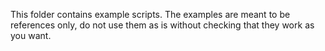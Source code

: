 This folder contains example scripts. The examples are meant to be references only, do not use them as is without checking that they work as you want.
